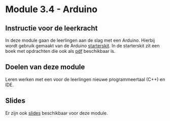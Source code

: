 # Module 3.4 - Arduino

## Instructie voor de leerkracht

In deze module gaan de leerlingen aan de slag met een Arduino. Hierbij wordt gebruik gemaakt van de Arduino [starterskit](https://store.arduino.cc/products/arduino-starter-kit-multi-language). In de starterskit zit een boek met opdrachten die ook als [pdf](https://www.uio.no/studier/emner/matnat/ifi/IN1060/v21/arduino/arduino-projects-book.pdf) beschikbaar is. 

## Doelen van deze module

Leren werken met een voor de leerlingen nieuwe programmeertaal (C++) en IDE.

## Slides

Er zijn ook [slides](https://slides.com/lmc_oebbens/decks/arduino) beschikbaar voor deze module.

